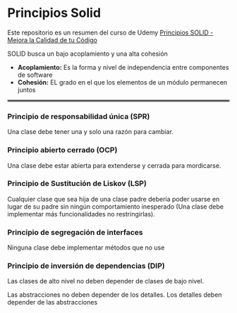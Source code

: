 # Principios Solid

Este repositorio es un resumen del curso de Udemy [Principios SOLID - Mejora la Calidad de tu Código](https://www.udemy.com/course/principios-solid-mejora-la-calidad-de-tu-codigo/) 


SOLID busca un bajo acoplamiento y una alta cohesión
- **Acoplamiento:**
    Es la forma y nivel de independencia entre componentes de software 
- **Cohesión:**
    EL grado en el que los elementos de un módulo permanecen juntos

<hr style="border:2px solid gray">

### Principio de responsabilidad única (SPR)
Una clase debe tener una y solo una razón para cambiar.

### Principio abierto cerrado (OCP)
Una clase debe estar abierta para extenderse y cerrada para mordicarse.

### Principio de Sustitución de Liskov (LSP)
Cualquier clase que sea hija de una clase padre debería poder usarse en lugar de su padre sin ningún comportamiento inesperado (Una clase debe implementar más funcionalidades no restringirlas).

### Principio de segregación de interfaces
Ninguna clase debe implementar métodos que no use

### Principio de inversión de dependencias (DIP)
Las clases de alto nivel no deben depender de clases de bajo nivel.

Las abstracciones no deben depender de los detalles. Los detalles deben depender de las abstracciones
